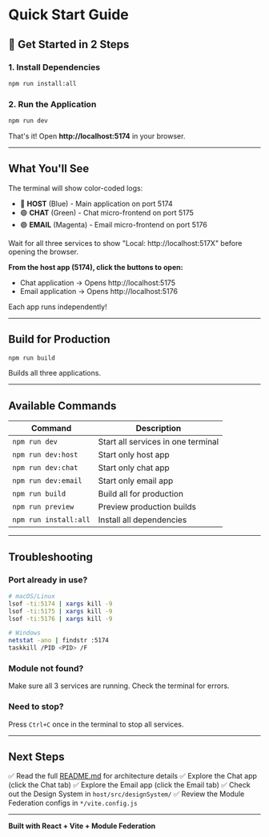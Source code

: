 # Quick Start Guide

## 🚀 Get Started in 2 Steps

### 1. Install Dependencies

```bash
npm run install:all
```

### 2. Run the Application

```bash
npm run dev
```

That's it! Open **http://localhost:5174** in your browser.

---

## What You'll See

The terminal will show color-coded logs:
- 🔵 **HOST** (Blue) - Main application on port 5174
- 🟢 **CHAT** (Green) - Chat micro-frontend on port 5175
- 🟣 **EMAIL** (Magenta) - Email micro-frontend on port 5176

Wait for all three services to show "Local: http://localhost:517X" before opening the browser.

**From the host app (5174), click the buttons to open:**
- Chat application → Opens http://localhost:5175
- Email application → Opens http://localhost:5176

Each app runs independently!

---

## Build for Production

```bash
npm run build
```

Builds all three applications.

---

## Available Commands

| Command | Description |
|---------|-------------|
| `npm run dev` | Start all services in one terminal |
| `npm run dev:host` | Start only host app |
| `npm run dev:chat` | Start only chat app |
| `npm run dev:email` | Start only email app |
| `npm run build` | Build all for production |
| `npm run preview` | Preview production builds |
| `npm run install:all` | Install all dependencies |

---

## Troubleshooting

### Port already in use?
```bash
# macOS/Linux
lsof -ti:5174 | xargs kill -9
lsof -ti:5175 | xargs kill -9
lsof -ti:5176 | xargs kill -9

# Windows
netstat -ano | findstr :5174
taskkill /PID <PID> /F
```

### Module not found?
Make sure all 3 services are running. Check the terminal for errors.

### Need to stop?
Press `Ctrl+C` once in the terminal to stop all services.

---

## Next Steps

✅ Read the full [README.md](./README.md) for architecture details
✅ Explore the Chat app (click the Chat tab)
✅ Explore the Email app (click the Email tab)
✅ Check out the Design System in `host/src/designSystem/`
✅ Review the Module Federation configs in `*/vite.config.js`

---

**Built with React + Vite + Module Federation**
